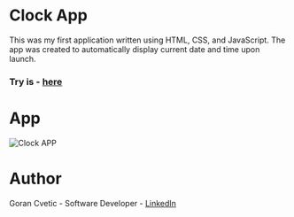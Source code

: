 # Clock App
This was my first application written using HTML, CSS, and JavaScript. The app was created to automatically display current date and time upon launch.

### Try is - [here](https://jumba23.github.io/Clock-app/)

# App
![Clock APP](https://user-images.githubusercontent.com/80366503/157328965-fc1bf3cb-ab19-46f0-896f-3f99122b147f.png)

# Author
Goran Cvetic - Software Developer - [LinkedIn](https://www.linkedin.com/in/goran-cvetic-9aaa4288/)
